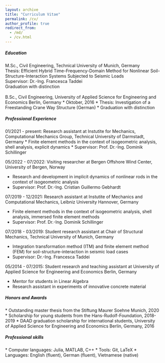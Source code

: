 ```yaml
---
layout: archive
title: "Curriculum Vitae"
permalink: /cv/
author_profile: true
redirect_from: 
  - /md/
  - /cv.html
---
```


<h5> <i class="si si-microsoftacademic"></i> Education</h5> 
<div class="small">
M.Sc., Civil Engineering, Technical University of Munich, Germany<br/>
    Thesis: Efficient Hybrid Time-Frequency-Domain Method for Nonlinear Soil-Structure-Interaction Systems Subjected to Seismic Loads <br/>
    Supervisor: Dr.-Ing. Francesca Taddei<br/>
    Graduation with distinction<br/>
<br/>
B.Sc., Civil Engineering, University of Applied Science for Engineering and Economics Berlin, Germany
  * Oktober, 2016
  * Thesis: Investigation of a Freestanding Crane Way Structure (German)
  * Graduation with distinction
</div> 

<h5> <i class="si si-googlesearchconsole"></i> Professional Experience</h5> 
01/2021 - present: Research assistant at Instutite for Mechanics, Computational Mechanics Group, Technical University of Darmstadt, Germany
  * Finite element methods in the context of isogeometric analysis, shell analysis, explicit dynamics
  * Supervisor: Prof. Dr.-Ing. Dominik Schillinger

05/2022 - 07/2022: Visiting researcher at Bergen Offshore Wind Center, University of Bergen, Norway
  * Research and development in implicit dynamics of nonlinear rods in the context of isogeometric analysis
  * Supervisor: Prof. Dr.-Ing. Cristian Guillermo Gebhardt

07/2019 - 12/2021: Research assistant at Instutite of Mechanics and Computational Mechanics, Leibniz University Hannover, Germany
  * Finite element methods in the context of isogeometric analysis, shell analysis, immersed finite element methods
  * Supervisor: Prof. Dr.-Ing. Dominik Schillinger

07/2018 - 03/2019: Student research assistant at Chair of Structural Mechanics, Technical University of Munich, Germany
  * Integration transformation method (ITM) and finite element method (FEM) for soil-structure-interaction in seismic load cases
  * Supervisor: Dr.-Ing. Francesca Taddei

05/2014 - 07/2015: Student research and teaching assistant at University of Applied Science for Engineering and Economics Berlin, Germany
  * Mentor for students in Linear Algebra 
  * Research assistant in experiments of innovative concrete material

<h5> <i class="si si-auth0"></i> Honors and Awards</h5> 
* Outstanding master thesis from the Stiftung Maurer Soehne Munich, 2020
* Scholarship for young students from the Hans-Rudolf-Foundation, 2018-2019
* DAAD graduation scholarship for international students, University of Applied Science for Engineering and Economics Berlin, Germany, 2016

<h5> <i class="si si-semaphoreci"></i> Professional skills</h5> 
* Computer languages: Julia, MATLAB, C++
* Tools: Git, LaTeX
* Languages: English (fluent), German (fluent), Vietnamese (native)

